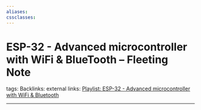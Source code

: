 ```yaml
---
aliases: 
cssclasses:
---
```


# ESP-32 - Advanced microcontroller with WiFi & BlueTooth – Fleeting Note 
tags:
Backlinks: 
external links: [Playlist: ESP-32 - Advanced microcontroller with WiFi & Bluetooth](https://www.youtube.com/playlist?list=PLWNDWPAClRVqNUIuJylljkQfFSeIpuxUi)

---
